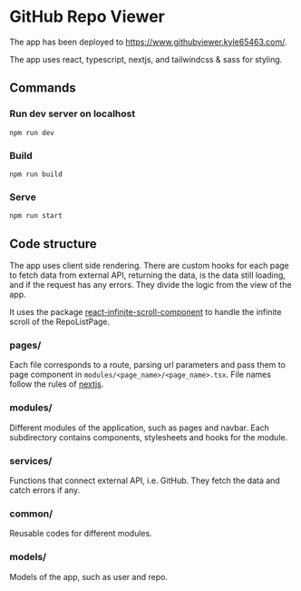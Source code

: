 # GitHub Repo Viewer

The app has been deployed to https://www.githubviewer.kyle65463.com/.

The app uses react, typescript, nextjs, and tailwindcss & sass for styling.

## Commands

### Run dev server on localhost

```
npm run dev
```

### Build

```
npm run build
```

### Serve

```
npm run start
```

## Code structure

The app uses client side rendering. There are custom hooks for each page to fetch data from external API, returning the data, is the data still loading, and if the request has any errors. They divide the logic from the view of the app.

It uses the package [react-infinite-scroll-component](https://www.npmjs.com/package/react-infinite-scroll-component) to handle the infinite scroll of the RepoListPage.

### pages/

Each file corresponds to a route, parsing url parameters and pass them to page component in `modules/<page_name>/<page_name>.tsx`. File names follow the rules of [nextjs](https://nextjs.org/docs/basic-features/pages).


### modules/

Different modules of the application, such as pages and navbar. Each subdirectory contains components, stylesheets and hooks for the module.

### services/

Functions that connect external API, i.e. GitHub. They fetch the data and catch errors if any.

### common/

Reusable codes for different modules.

### models/

Models of the app, such as user and repo.